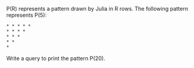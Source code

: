 P(R) represents a pattern drawn by Julia in R rows. The following pattern represents P(5):

```
* * * * * 
* * * * 
* * * 
* *
*
```

Write a query to print the pattern P(20).
